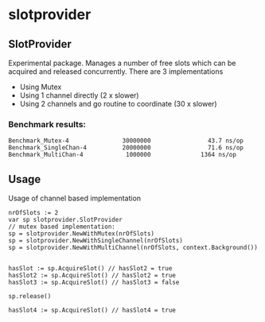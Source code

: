 # slotprovider

## SlotProvider
Experimental package.
Manages a number of free slots which can be acquired and released concurrently.
There are 3 implementations
 - Using Mutex
 - Using 1 channel directly (2 x slower)
 - Using 2 channels and go routine to coordinate (30 x slower)

### Benchmark results:
```
Benchmark_Mutex-4               30000000                43.7 ns/op
Benchmark_SingleChan-4          20000000                71.6 ns/op
Benchmark_MultiChan-4            1000000              1364 ns/op
```

## Usage
Usage of channel based implementation
```
nrOfSlots := 2
var sp slotprovider.SlotProvider
// mutex based implementation:
sp = slotprovider.NewWithMutex(nrOfSlots)
sp = slotprovider.NewWithSingleChannel(nrOfSlots)
sp = slotprovider.NewWithMultiChannel(nrOfSlots, context.Background())


hasSlot := sp.AcquireSlot() // hasSlot2 = true
hasSlot2 := sp.AcquireSlot() // hasSlot2 = true
hasSlot3 := sp.AcquireSlot() // hasSlot3 = false

sp.release()

hasSlot4 := sp.AcquireSlot() // hasSlot4 = true
```